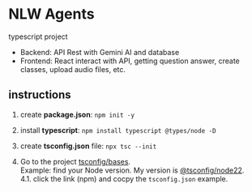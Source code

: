 # NLW Agents
typescript project

- Backend: API Rest with Gemini AI and database
- Frontend: React interact with API, getting question answer, create classes, upload audio files, etc.

## instructions
1. create **package.json**: ``npm init -y``

2. install **typescript**: ``npm install typescript @types/node -D``

3. create **tsconfig.json** file: ``npx tsc --init``

4. Go to the project [tsconfig/bases](https://github.com/tsconfig/bases).   
Example: find your Node version.
My version is [@tsconfig/node22](https://www.npmjs.com/package/@tsconfig/node22).   
4.1. click the link (npm) and cocpy the `tsconfig.json` example.

